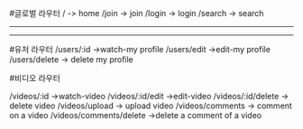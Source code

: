 
#글로벌 라우터
/ -> home
/join -> join
/login -> login
/search -> search

--------------------------------

-----------------------------
#유저 라우터
/users/:id ->watch-my profile 
/users/edit ->edit-my profile 
/users/delete -> delete my profile



#비디오 라우터

/videos/:id ->watch-video 
/videos/:id/edit ->edit-video 
/videos/:id/delete -> delete video
/videos/upload -> upload video
/videos/comments -> comment on a video
/videos/comments/delete ->delete a comment of a video
